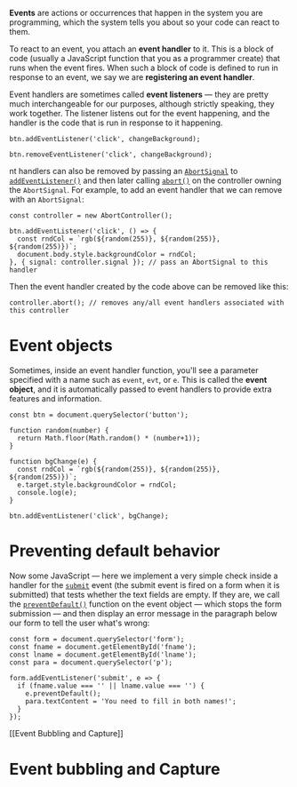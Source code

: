 **Events** are actions or occurrences that happen in the system you are programming, which the system tells you about so your code can react to them.

To react to an event, you attach an **event handler** to it. This is a block of code (usually a JavaScript function that you as a programmer create) that runs when the event fires. When such a block of code is defined to run in response to an event, we say we are **registering an event handler**.

Event handlers are sometimes called **event listeners** — they are pretty much interchangeable for our purposes, although strictly speaking, they work together. The listener listens out for the event happening, and the handler is the code that is run in response to it happening.

```
btn.addEventListener('click', changeBackground);
```

```
btn.removeEventListener('click', changeBackground);
```

nt handlers can also be removed by passing an [`AbortSignal`](https://developer.mozilla.org/en-US/docs/Web/API/AbortSignal) to [`addEventListener()`](https://developer.mozilla.org/en-US/docs/Web/API/EventTarget/addEventListener "addEventListener()") and then later calling [`abort()`](https://developer.mozilla.org/en-US/docs/Web/API/AbortController/abort "abort()") on the controller owning the `AbortSignal`. For example, to add an event handler that we can remove with an `AbortSignal`:

```
const controller = new AbortController();

btn.addEventListener('click', () => {
  const rndCol = `rgb(${random(255)}, ${random(255)}, ${random(255)})`;
  document.body.style.backgroundColor = rndCol;
}, { signal: controller.signal }); // pass an AbortSignal to this handler
```

Then the event handler created by the code above can be removed like this:

```
controller.abort(); // removes any/all event handlers associated with this controller
```

# Event objects
Sometimes, inside an event handler function, you'll see a parameter specified with a name such as `event`, `evt`, or `e`. This is called the **event object**, and it is automatically passed to event handlers to provide extra features and information.

```
const btn = document.querySelector('button');

function random(number) {
  return Math.floor(Math.random() * (number+1));
}

function bgChange(e) {
  const rndCol = `rgb(${random(255)}, ${random(255)}, ${random(255)})`;
  e.target.style.backgroundColor = rndCol;
  console.log(e);
}

btn.addEventListener('click', bgChange);
```
# Preventing default behavior

Now some JavaScript — here we implement a very simple check inside a handler for the [`submit`](https://developer.mozilla.org/en-US/docs/Web/API/HTMLFormElement/submit_event) event (the submit event is fired on a form when it is submitted) that tests whether the text fields are empty. If they are, we call the [`preventDefault()`](https://developer.mozilla.org/en-US/docs/Web/API/Event/preventDefault) function on the event object — which stops the form submission — and then display an error message in the paragraph below our form to tell the user what's wrong:
```
const form = document.querySelector('form');
const fname = document.getElementById('fname');
const lname = document.getElementById('lname');
const para = document.querySelector('p');

form.addEventListener('submit', e => {
  if (fname.value === '' || lname.value === '') {
    e.preventDefault();
    para.textContent = 'You need to fill in both names!';
  }
});
```

[[Event Bubbling and Capture]]
# Event bubbling and Capture


